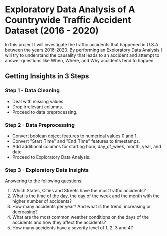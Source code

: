 # Exploratory Data Analysis of A Countrywide Traffic Accident Dataset (2016 - 2020)
In this project I will investigate the traffic accidents that happened in U.S.A between the years 2016-2020. By performing an Exploratory Data Analysis I will try to understand the causality that leads to an accident and attempt to answer questions like When, Where, and Why accidents tend to happen.

## Getting Insights in 3 Steps

### Step 1 - Data Cleaning
* Deal with missing values.
* Drop irrelevant columns.
* Proceed to data preprocessing.

### Step 2 - Data Preprocessing
* Convert boolean object features to numerical values 0 and 1.
* Convert "Start_Time" and "End_Time" features to timestamps.
* Add additional columns for starting hour, day_of_week, month, year, and date.
* Proceed to Exploratory Data Analysis.

### Step 3 - Exploratory Data Insights
Answering to the following questions:
1. Which States, Cities and Streets have the most traffic accidents?
2. What is the time of the day, the day of the week and the month with the higher number of accidents?
3. How many accidents per year? And what is the trend, increasing or decreasing?
4. What are the most common weather conditions on the days of the accidents and how they affect the accidents?
5. How many accidents have a severity level of 1, 2, 3 and 4?
